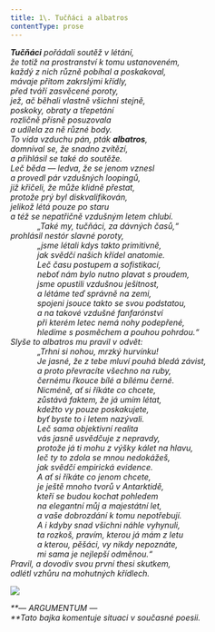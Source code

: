 ```yaml
---
title: 1\. Tučňáci a albatros
contentType: prose
---
```


<section>

_**Tučňáci** pořádali soutěž v létání,  
že totiž na prostranství k tomu ustanoveném,  
každý z nich různě pobíhal a poskakoval,  
mávaje přitom zakrslými křídly,  
před tváří zasvěcené poroty,  
jež, ač běhali vlastně všichni stejně,  
poskoky, obraty a třepetání  
rozličně přísně posuzovala  
a udílela za ně různé body.  
To vida vzduchu pán, pták **albatros**,  
domníval se, že snadno zvítězí,  
a přihlásil se také do soutěže.  
Leč běda — ledva, že se jenom vznesl  
a provedl pár vzdušných loopingů,  
již křičeli, že může klidně přestat,  
protože prý byl diskvalifikován,  
jelikož létá pouze po staru  
a též se nepatřičně vzdušným letem chlubí.  
            „Také my, tučňáci, za dávných časů,“  
prohlásil nestór slavné poroty,  
            „jsme létali kdys takto primitivně,  
            jak svědčí našich křídel anatomie.  
            Leč času postupem a sofistikací,  
            neboť nám bylo nutno plavat s proudem,  
            jsme opustili vzdušnou ješitnost,  
            a létáme teď správně na zemi,  
            spojeni jsouce takto se svou podstatou,  
            a na takové vzdušné fanfarónství  
            při kterém letec nemá nohy podepřené,  
            hledíme s posměchem a pouhou pohrdou.“  
Slyše to albatros mu pravil v odvět:  
            „Trhni si nohou, mrzký hurvínku!  
            Je jasné, že z tebe mluví pouhá bledá závist,  
            a proto převracíte všechno na ruby,  
            černému řkouce bílé a bílému černé.  
            Nicméně, ať si říkáte co chcete,  
            zůstává faktem, že já umím létat,  
            kdežto vy pouze poskakujete,  
            byť byste to i letem nazývali.  
            Leč sama objektivní realita  
            vás jasně usvědčuje z nepravdy,  
            protože já ti mohu z výšky kálet na hlavu,  
            leč ty to zdola se mnou nedokážeš,  
            jak svědčí empirická evidence.  
            A ať si říkáte co jenom chcete,  
            je ještě mnoho tvorů v Antarktidě,  
            kteří se budou kochat pohledem  
            na elegantní můj a majestátní let,  
            a vaše dobrozdání k tomu nepotřebují.  
            A i kdyby snad všichni náhle vyhynuli,  
            ta rozkoš, pravím, kterou já mám z letu  
            a kterou, pěšáci, vy nikdy nepoznáte,  
            mi sama je nejlepší odměnou.“  
Pravil, a dovodiv svou první thesi skutkem,  
odlétl vzhůru na mohutných křídlech._

  
  

![](../Images/001.jpg)

</section>

<section>

_**— ARGUMENTUM —  
**Tato bajka komentuje situaci v současné poesii._

</section>
